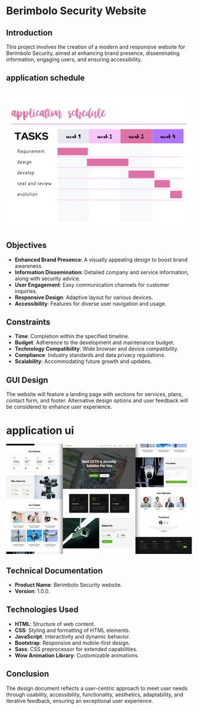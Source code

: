 # Berimbolo Security Website

## Introduction
This project involves the creation of a modern and responsive website for Berimbolo Security, aimed at enhancing brand presence, disseminating information, engaging users, and ensuring accessibility.

## application schedule
![Image Alt schedule](schedule.png)

## Objectives
- **Enhanced Brand Presence**: A visually appealing design to boost brand awareness.
- **Information Dissemination**: Detailed company and service information, along with security advice.
- **User Engagement**: Easy communication channels for customer inquiries.
- **Responsive Design**: Adaptive layout for various devices.
- **Accessibility**: Features for diverse user navigation and usage.

## Constraints
- **Time**: Completion within the specified timeline.
- **Budget**: Adherence to the development and maintenance budget.
- **Technology Compatibility**: Wide browser and device compatibility.
- **Compliance**: Industry standards and data privacy regulations.
- **Scalability**: Accommodating future growth and updates.

## GUI Design
The website will feature a landing page with sections for services, plans, contact form, and footer. Alternative design options and user feedback will be considered to enhance user experience.

# application ui 
![Image Alt ui](ui.jpg)

## Technical Documentation
- **Product Name**: Berimbolo Security website.
- **Version**: 1.0.0.


## Technologies Used
- **HTML**: Structure of web content.
- **CSS**: Styling and formatting of HTML elements.
- **JavaScript**: Interactivity and dynamic behavior.
- **Bootstrap**: Responsive and mobile-first design.
- **Sass**: CSS preprocessor for extended capabilities.
- **Wow Animation Library**: Customizable animations.

## Conclusion
The design document reflects a user-centric approach to meet user needs through usability, accessibility, functionality, aesthetics, adaptability, and iterative feedback, ensuring an exceptional user experience.

